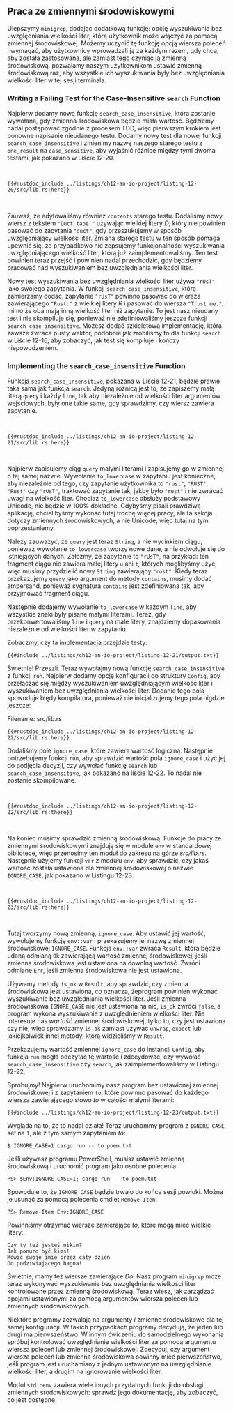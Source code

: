 ## Praca ze zmiennymi środowiskowymi

Ulepszymy `minigrep`, dodając dodatkową funkcję: opcję wyszukiwania bez uwzględniania wielkości liter, którą użytkownik może włączyć za pomocą zmiennej środowiskowej. Możemy uczynić tę funkcję opcją wiersza poleceń i wymagać, aby
użytkownicy wprowadzali ją za każdym razem, gdy chcą, aby została zastosowana, ale zamiast tego czyniąc ją
zmienną środowiskową, pozwalamy naszym użytkownikom ustawić zmienną środowiskową raz,
aby wszystkie ich wyszukiwania były bez uwzględniania wielkości liter w tej sesji terminala.

### Writing a Failing Test for the Case-Insensitive `search` Function

Najpierw dodamy nową funkcję `search_case_insensitive`, która zostanie wywołana, gdy
zmienna środowiskowa będzie miała wartość. Będziemy nadal postępować zgodnie z procesem TDD,
więc pierwszym krokiem jest ponowne napisanie nieudanego testu. Dodamy nowy test dla
nowej funkcji `search_case_insensitive` i zmienimy nazwę naszego starego testu z
`one_result` na `case_sensitive`, aby wyjaśnić różnice między tymi dwoma
testami, jak pokazano w Liście 12-20.

<Listing number="12-20" file-name="src/lib.rs" caption="Dodawanie nowego nieudanego testu dla funkcji nieuwzględniającej wielkości liter, którą zamierzamy dodać">

```rust,ignore,does_not_compile
{{#rustdoc_include ../listings/ch12-an-io-project/listing-12-20/src/lib.rs:here}}
```

</Listing>

Zauważ, że edytowaliśmy również `contents` starego testu. Dodaliśmy nowy wiersz
z tekstem `"Duct tape."` używając wielkiej litery *D*, który nie powinien pasować do zapytania
`"duct"`, gdy przeszukujemy w sposób uwzględniający wielkość liter. Zmiana starego testu
w ten sposób pomaga upewnić się, że przypadkowo nie zepsujemy funkcjonalności wyszukiwania uwzględniającego wielkość liter, którą już zaimplementowaliśmy. Ten test powinien teraz przejść
i powinien nadal przechodzić, gdy będziemy pracować nad wyszukiwaniem bez uwzględniania wielkości liter.

Nowy test wyszukiwania bez uwzględniania wielkości liter używa `"rUsT"` jako swojego zapytania. W
funkcji `search_case_insensitive`, którą zamierzamy dodać, zapytanie `"rUsT"`
powinno pasować do wiersza zawierającego `"Rust:"` z wielkiej litery *R* i pasować do wiersza
`"Trust me."`, mimo że oba mają inną wielkość liter niż zapytanie. To
jest nasz nieudany test i nie skompiluje się, ponieważ nie zdefiniowaliśmy jeszcze
funkcji `search_case_insensitive`. Możesz dodać szkieletową implementację, która zawsze zwraca pusty wektor, podobnie jak zrobiliśmy to
dla funkcji `search` w Liście 12-16, aby zobaczyć, jak test się kompiluje i kończy niepowodzeniem.

### Implementing the `search_case_insensitive` Function

Funkcja `search_case_insensitive`, pokazana w Liście 12-21, będzie prawie taka sama jak funkcja `search`. Jedyną różnicą jest to, że zapiszemy małą literą
`query` i każdy `line`, tak aby niezależnie od wielkości liter argumentów wejściowych,
były one takie same, gdy sprawdzimy, czy wiersz zawiera zapytanie.

<Listing number="12-21" file-name="src/lib.rs" caption="Defining the `search_case_insensitive` function to lowercase the query and the line before comparing them">

```rust,noplayground
{{#rustdoc_include ../listings/ch12-an-io-project/listing-12-21/src/lib.rs:here}}
```

</Listing>

Najpierw zapisujemy ciąg `query` małymi literami i zapisujemy go w zmiennej o tej samej nazwie. Wywołanie `to_lowercase` w zapytaniu jest konieczne, aby niezależnie od tego, czy zapytanie użytkownika to `"rust"`, `"RUST"`, `"Rust"` czy `"rUsT"`,
traktować zapytanie tak, jakby było `"rust"` i nie zwracać uwagi na wielkość liter.
Chociaż `to_lowercase` obsłuży podstawowy Unicode, nie będzie w 100% dokładne. Gdybyśmy
pisali prawdziwą aplikację, chcielibyśmy wykonać tutaj trochę więcej pracy, ale
ta sekcja dotyczy zmiennych środowiskowych, a nie Unicode, więc tutaj
na tym poprzestaniemy.

Należy zauważyć, że `query` jest teraz `String`, a nie wycinkiem ciągu, ponieważ wywołanie
`to_lowercase` tworzy nowe dane, a nie odwołuje się do istniejących danych. Załóżmy, że
zapytanie to `"rUsT"`, na przykład: ten fragment ciągu nie zawiera małej litery
`u` ani `t`, których moglibyśmy użyć, więc musimy przydzielić nowy `String` zawierający
`"rust"`. Kiedy teraz przekazujemy `query` jako argument do metody `contains`,
musimy dodać ampersand, ponieważ sygnatura `contains` jest zdefiniowana tak, aby przyjmować
fragment ciągu.

Następnie dodajemy wywołanie `to_lowercase` w każdym `line`, aby wszystkie
znaki były pisane małymi literami. Teraz, gdy przekonwertowaliśmy `line` i `query` na małe litery,
znajdziemy dopasowania niezależnie od wielkości liter w zapytaniu.

Zobaczmy, czy ta implementacja przejdzie testy:

```console
{{#include ../listings/ch12-an-io-project/listing-12-21/output.txt}}
```

Świetnie! Przeszli. Teraz wywołajmy nową funkcję `search_case_insensitive`
z funkcji `run`. Najpierw dodamy opcję konfiguracji do struktury `Config`, aby przełączać się między wyszukiwaniem uwzględniającym wielkość liter i wyszukiwaniem bez uwzględniania wielkości liter. Dodanie
tego pola spowoduje błędy kompilatora, ponieważ nie inicjalizujemy tego pola
nigdzie jeszcze:

<span class="filename">Filename: src/lib.rs</span>

```rust,ignore,does_not_compile
{{#rustdoc_include ../listings/ch12-an-io-project/listing-12-22/src/lib.rs:here}}
```

Dodaliśmy pole `ignore_case`, które zawiera wartość logiczną. Następnie potrzebujemy funkcji `run`, aby sprawdzić wartość pola `ignore_case` i użyć jej do podjęcia decyzji,
czy wywołać funkcję `search` lub `search_case_insensitive`,
jak pokazano na liście 12-22. To nadal nie zostanie skompilowane.

<Listing number="12-22" file-name="src/lib.rs" caption="Calling either `search` or `search_case_insensitive` based on the value in `config.ignore_case`">

```rust,ignore,does_not_compile
{{#rustdoc_include ../listings/ch12-an-io-project/listing-12-22/src/lib.rs:there}}
```

</Listing>

Na koniec musimy sprawdzić zmienną środowiskową. Funkcje do
pracy ze zmiennymi środowiskowymi znajdują się w module `env` w standardowej
bibliotece, więc przenosimy ten moduł do zakresu na górze *src/lib.rs*. Następnie
użyjemy funkcji `var` z modułu `env`, aby sprawdzić, czy jakaś wartość
została ustawiona dla zmiennej środowiskowej o nazwie `IGNORE_CASE`, jak pokazano w
Listingu 12-23.

<Listing number="12-23" file-name="src/lib.rs" caption="Checking for any value in an environment variable named `IGNORE_CASE`">

```rust,noplayground
{{#rustdoc_include ../listings/ch12-an-io-project/listing-12-23/src/lib.rs:here}}
```

</Listing>

Tutaj tworzymy nową zmienną, `ignore_case`. Aby ustawić jej wartość, wywołujemy funkcję
`env::var` i przekazujemy jej nazwę zmiennej środowiskowej `IGNORE_CASE`. Funkcja `env::var` zwraca `Result`, która będzie
udaną odmianą `Ok` zawierającą wartość zmiennej środowiskowej, jeśli
zmienna środowiskowa jest ustawiona na dowolną wartość. Zwróci odmianę `Err`,
jeśli zmienna środowiskowa nie jest ustawiona.

Używamy metody `is_ok` w `Result`, aby sprawdzić, czy zmienna środowiskowa
jest ustawiona, co oznacza, że ​​program powinien wykonać wyszukiwanie bez uwzględniania wielkości liter.
Jeśli zmienna środowiskowa `IGNORE_CASE` nie jest ustawiona na nic, `is_ok`
zwróci `false`, a program wykona wyszukiwanie z uwzględnieniem wielkości liter. Nie
interesuje nas *wartość* zmiennej środowiskowej, tylko to, czy jest ustawiona czy nie, więc sprawdzamy `is_ok` zamiast używać `unwrap`, `expect` lub jakiejkolwiek innej metody, którą widzieliśmy w `Result`.

Przekazujemy wartość zmiennej `ignore_case` do instancji `Config`, aby funkcja
`run` mogła odczytać tę wartość i zdecydować, czy wywołać
`search_case_insensitive` czy `search`, jak zaimplementowaliśmy w Listingu 12-22.

Spróbujmy! Najpierw uruchomimy nasz program bez ustawionej zmiennej środowiskowej i z zapytaniem `to`, które powinno pasować do każdego wiersza zawierającego
słowo *to* w całości małymi literami:

```console
{{#include ../listings/ch12-an-io-project/listing-12-23/output.txt}}
```
Wygląda na to, że to nadal działa! Teraz uruchommy program z `IGNORE_CASE` set
na `1`, ale z tym samym zapytaniem *to*:

```console
$ IGNORE_CASE=1 cargo run -- to poem.txt
```

Jeśli używasz programu PowerShell, musisz ustawić zmienną środowiskową i
uruchomić program jako osobne polecenia:

```console
PS> $Env:IGNORE_CASE=1; cargo run -- to poem.txt
```

Spowoduje to, że `IGNORE_CASE` będzie trwało do końca sesji powłoki.
Można je usunąć za pomocą polecenia cmdlet `Remove-Item`:

```console
PS> Remove-Item Env:IGNORE_CASE
```

Powinniśmy otrzymać wiersze zawierające *to*, które mogą mieć wielkie litery:
<!-- manual-regeneration
cd listings/ch12-an-io-project/listing-12-23
IGNORE_CASE=1 cargo run -- to poem.txt
can't extract because of the environment variable
-->

```console
Czy ty też jesteś nikim?
Jak ponuro być kimś!
Mówić swoje imię przez cały dzień
Do podziwiającego bagna!
```

Świetnie, mamy też wiersze zawierające *Do*! Nasz program `minigrep` może teraz wykonywać
wyszukiwanie bez uwzględniania wielkości liter kontrolowane przez zmienną środowiskową. Teraz wiesz,
jak zarządzać opcjami ustawionymi za pomocą argumentów wiersza poleceń lub zmiennych
środowiskowych.

Niektóre programy zezwalają na argumenty *i* zmienne środowiskowe dla tej samej
konfiguracji. W takich przypadkach programy decydują, że jeden lub drugi ma pierwszeństwo. W innym ćwiczeniu do samodzielnego wykonania spróbuj kontrolować uwzględnianie wielkości liter
za pomocą argumentu wiersza poleceń lub zmiennej środowiskowej. Zdecyduj,
czy argument wiersza poleceń lub zmienna środowiskowa powinny mieć pierwszeństwo,
jeśli program jest uruchamiany z jednym ustawionym na uwzględnianie wielkości liter, a drugim na ignorowanie wielkości liter.

Moduł `std::env` zawiera wiele innych przydatnych funkcji do obsługi
zmiennych środowiskowych: sprawdź jego dokumentację, aby zobaczyć, co jest dostępne.

